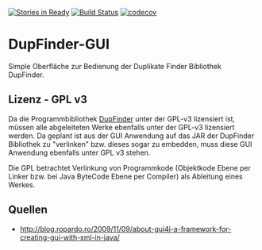 [![Stories in Ready](https://badge.waffle.io/FunThomas424242/DupFinder-GUI.svg?label=ready&title=Ready)](http://waffle.io/FunThomas424242/DupFinder-GUI)
[![Build Status](https://travis-ci.org/FunThomas424242/DupFinder-GUI.svg?branch=master)](https://travis-ci.org/FunThomas424242/DupFinder-GUI)
[![codecov](https://codecov.io/gh/funthomas424242/DupFinder-GUI/branch/master/graph/badge.svg)](https://codecov.io/gh/funthomas424242/DupFinder-GUI)

# DupFinder-GUI
Simple Oberfläche zur Bedienung der Duplikate Finder Bibliothek DupFinder.

## Lizenz - GPL v3
Da die Programmbibliothek [DupFinder](https://github.com/mkymikky/DupFinder) unter der GPL-v3 lizensiert ist,
müssen alle abgeleiteten Werke ebenfalls unter der GPL-v3 lizensiert werden. Da geplant ist aus der GUI Anwendung 
auf das JAR der DupFinder Bibliothek zu "verlinken" bzw. dieses sogar zu embedden, muss diese GUI Anwendung
ebenfalls unter GPL v3 stehen. 

Die GPL betrachtet Verlinkung von Programmkode (Objektkode Ebene per Linker bzw. bei Java ByteCode Ebene per Compiler) 
als Ableitung eines Werkes.

## Quellen

* http://blog.ropardo.ro/2009/11/09/about-gui4j-a-framework-for-creating-gui-with-xml-in-java/